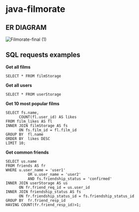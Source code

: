 # java-filmorate
## ER DIAGRAM

![Filmorate-final (1)](https://user-images.githubusercontent.com/97036914/176995072-b941084e-d329-4488-aee2-bbb9b41c7286.png)

## SQL requests examples
**Get all films**  

    SELECT * FROM filmStorage
    
**Get all users**
    
    SELECT * FROM userStorage

**Get 10 most popular films**  

    SELECT fs.name,  
          COUNT(fl.user_id) AS likes
    FROM film_likes AS fl
    INNER JOIN filmStorage AS fs
          ON fs.film_id = fl.film_id
    GROUP BY  fl.name
    ORDER BY  likes DESC 
    LIMIT 10;

**Get common friends**

    SELECT us.name
    FROM friends AS fr
    WHERE u.user_name = 'user1'
		      OR u.user_name = 'user2'
		      AND fs.friendship_status = 'confirmed'
    INNER JOIN userStorage AS us
          ON fr.friend_req_id = us.user_id
    INNER JOIN friendship_status AS fs
          ON fr.friendship_status_id = fs.friendship_status_id
    GROUP BY  fr.friend_resp_id
    HAVING COUNT(fr.friend_resp_id)>1;
    
